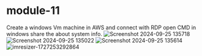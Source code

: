 # module-11
Create a windows Vm machine in AWS and connect with RDP open CMD in windows share the about system info.
![Screenshot 2024-09-25 135718](https://github.com/user-attachments/assets/34f67b44-2ef2-49ae-9a19-ba0c3be31bbc)
![Screenshot 2024-09-25 135022](https://github.com/user-attachments/assets/14e68f2f-5cf8-4616-a0a2-0b383fbe5df7)
![Screenshot 2024-09-25 135614](https://github.com/user-attachments/assets/a5441a50-3f24-4df4-9a2d-39480e60910d)
![imresizer-1727253292864](https://github.com/user-attachments/assets/aa4392fa-0f0a-42ae-bc48-0991dfd39494)
